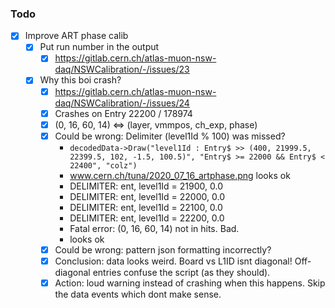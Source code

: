 ### Todo

- [x] Improve ART phase calib
  - [x] Put run number in the output
    - [x] https://gitlab.cern.ch/atlas-muon-nsw-daq/NSWCalibration/-/issues/23
  - [x] Why this boi crash?
    - [x] https://gitlab.cern.ch/atlas-muon-nsw-daq/NSWCalibration/-/issues/24
    - [x] Crashes on Entry 22200 / 178974
    - [x] (0, 16, 60, 14) <=> (layer, vmmpos, ch_exp, phase)
    - [x] Could be wrong: Delimiter (level1Id % 100) was missed?
      - `decodedData->Draw("level1Id : Entry$ >> (400, 21999.5, 22399.5, 102, -1.5, 100.5)", "Entry$ >= 22000 && Entry$ < 22400", "colz")`
      - www.cern.ch/tuna/2020_07_16_artphase.png looks ok
      - DELIMITER: ent, level1Id = 21900, 0.0
      - DELIMITER: ent, level1Id = 22000, 0.0
      - DELIMITER: ent, level1Id = 22100, 0.0
      - DELIMITER: ent, level1Id = 22200, 0.0
      - Fatal error: (0, 16, 60, 14) not in hits. Bad.
      - looks ok
    - [x] Could be wrong: pattern json formatting incorrectly?
    - [x] Conclusion: data looks weird. Board vs L1ID isnt diagonal! Off-diagonal entries confuse the script (as they should).
    - [x] Action: loud warning instead of crashing when this happens. Skip the data events which dont make sense.
